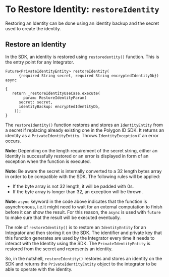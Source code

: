 # To Restore Identity: `restoreIdentity`
 
Restoring an Identity can be done using an identity backup and the secret used to create the identity.
 
## Restore an Identity
 
In the SDK, an identity is restored using `restoredentity()` function. This is the entry point for any Integrator.
 
```
Future<PrivateIdentityEntity> restoreIdentity(
      {required String secret, required String encryptedIdentityDb}) async
 
{
   return _restoreIdentityUseCase.execute(
        param: RestoreIdentityParam(
      secret: secret,
      identityBackup: encryptedIdentityDb,
    ));
}
```
The `restoreIdentity()` function restores and stores an `IdentityEntity` from a secret if replacing already existing one in the Polygon ID SDK. It returns an identity as a `PrivateIdentityEntity`.
Throws `IdentityException` if an error occurs.

**Note**: Depending on the length requirement of the secret string, either an Identity is successfully restored or an error is displayed in form of an exception when the function is executed.

**Note**: Be aware the secret is internally converted to a 32 length bytes array
in order to be compatible with the SDK. The following rules will be applied:
 - If the byte array is not 32 length, it will be padded with 0s.
 - If the byte array is longer than 32, an exception will be thrown.
 
**Note**: `async` keyword in the code above indicates that the function is asynchronous, i.e.it might need to wait for an external computation to finish before it can show the result. For this reason, the `async` is used with `future` to make sure that the result will be executed eventually. 
 
The role of `restoreIdentity()` is to restore an `IdentityEntity` for an Integrator and then storing it on the SDK. The identifier and private key that this function generates are used by the Integrator every time it needs to interact with the Identity using the SDK. The `PrivateIdentityEntity` is restored from the secret and represents an identity.
 
So, in the nutshell, `restoreIdentity()` restores and stores an identity on the SDK and returns the `PrivateIdentityEntity` object to the integrator to be able to operate with the identity. 